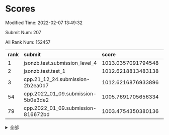 # Scores

Modified Time: 2022-02-07 13:49:32

Submit Num: 207

All Rank Num: 152457

| rank |               submit               |       score        |       sigma        | pk_num |
| :--- | :--------------------------------- | :----------------- | :----------------- | :----- |
| 1    | jsonzb.test.submission_level_4     | 1013.0357091794548 | 0.8149390649974284 | 2942   |
| 2    | jsonzb.test.test_1                 | 1012.6218813483138 | 0.803675553121842  | 2946   |
| 3    | cpp.21_12_24.submission-2b2ea0d7   | 1012.6216876933896 | 0.7855283767703092 | 2948   |
| 54   | cpp.2022_01_09.submission-5b0e3de2 | 1005.7691705656334 | 0.7239084298126469 | 2946   |
| 79   | cpp.2022_01_09.submission-816672bd | 1003.4754350380136 | 0.7132286927954213 | 2951   |


<details>
<summary>全部</summary>

| rank |                 submit                 |       score        |       sigma        | pk_num |
| :--- | :------------------------------------- | :----------------- | :----------------- | :----- |
| 1    | jsonzb.test.submission_level_4         | 1013.0357091794548 | 0.8149390649974284 | 2942   |
| 2    | jsonzb.test.test_1                     | 1012.6218813483138 | 0.803675553121842  | 2946   |
| 3    | cpp.21_12_24.submission-2b2ea0d7       | 1012.6216876933896 | 0.7855283767703092 | 2948   |
| 4    | gobigger.level_3.submission_level_3_25 | 1012.0245433574715 | 0.7695501746914805 | 2942   |
| 5    | gobigger.level_3.submission_level_3_30 | 1011.7566783822198 | 0.7875497058198695 | 2948   |
| 6    | gobigger.level_3.submission_level_3_5  | 1011.5798312134217 | 0.7559952414779295 | 2942   |
| 7    | gobigger.level_3.submission_level_3_18 | 1011.3998936923475 | 0.7902920821780427 | 2947   |
| 8    | gobigger.level_3.submission_level_3_33 | 1010.8082985889372 | 0.7608635470346851 | 2946   |
| 9    | gobigger.level_3.submission_level_3_32 | 1010.7372843298203 | 0.7712915327199594 | 2939   |
| 10   | gobigger.level_3.submission_level_3_37 | 1010.521888051424  | 0.7619911775634901 | 2948   |
| 11   | gobigger.level_3.submission_level_3_44 | 1010.5038567398057 | 0.758200267446831  | 2945   |
| 12   | gobigger.level_3.submission_level_3_48 | 1010.3202719214429 | 0.7750500236470467 | 2945   |
| 13   | gobigger.level_3.submission_level_3_29 | 1010.1479231025642 | 0.7556071248720747 | 2944   |
| 14   | gobigger.level_3.submission_level_3_23 | 1010.1207506091213 | 0.7634654719081    | 2944   |
| 15   | gobigger.level_3.submission_level_3_17 | 1010.0072762283703 | 0.7624382667747569 | 2940   |
| 16   | gobigger.level_3.submission_level_3_11 | 1009.9954497405331 | 0.7659583711049361 | 2948   |
| 17   | gobigger.level_3.submission_level_3_39 | 1009.9857286501065 | 0.755165098628504  | 2947   |
| 18   | gobigger.level_3.submission_level_3_14 | 1009.9615133681473 | 0.7682718420726172 | 2946   |
| 19   | gobigger.level_3.submission_level_3_20 | 1009.9394425187866 | 0.7435257077397552 | 2943   |
| 20   | gobigger.level_3.submission_level_3_19 | 1009.870342169352  | 0.7677236317915611 | 2950   |
| 21   | gobigger.level_3.submission_level_3_10 | 1009.8517349065143 | 0.740439772540939  | 2949   |
| 22   | gobigger.level_3.submission_level_3_6  | 1009.8439698588727 | 0.760202042206619  | 2949   |
| 23   | gobigger.level_3.submission_level_3_7  | 1009.8284860177083 | 0.7595923716781932 | 2944   |
| 24   | gobigger.level_3.submission_level_3_15 | 1009.8249299546134 | 0.7609345625422476 | 2948   |
| 25   | gobigger.level_3.submission_level_3_36 | 1009.8151404411255 | 0.7487818947681796 | 2943   |
| 26   | gobigger.level_3.submission_level_3_13 | 1009.8128823399162 | 0.743586894514596  | 2945   |
| 27   | gobigger.level_3.submission_level_3_45 | 1009.768022194771  | 0.7690928031336556 | 2940   |
| 28   | gobigger.level_3.submission_level_3_35 | 1009.7144524764326 | 0.7456881455373321 | 2945   |
| 29   | gobigger.level_3.submission_level_3_4  | 1009.6988646556429 | 0.7665171135618848 | 2949   |
| 30   | gobigger.level_3.submission_level_3_43 | 1009.6283650611382 | 0.7452443597834879 | 2947   |
| 31   | gobigger.level_3.submission_level_3_16 | 1009.6074454563579 | 0.744678523177183  | 2949   |
| 32   | gobigger.level_3.submission_level_3_34 | 1009.5916012971418 | 0.7506886547847553 | 2947   |
| 33   | gobigger.level_3.submission_level_3_46 | 1009.5099136567343 | 0.7548947507706237 | 2945   |
| 34   | gobigger.level_3.submission_level_3_8  | 1009.487679686915  | 0.7671086424328081 | 2946   |
| 35   | gobigger.level_3.submission_level_3_38 | 1009.4667027725247 | 0.7615252246613851 | 2946   |
| 36   | gobigger.level_3.submission_level_3_42 | 1009.454419642794  | 0.7539634886415127 | 2942   |
| 37   | gobigger.level_3.submission_level_3_31 | 1009.3938874379714 | 0.7544176931029147 | 2944   |
| 38   | gobigger.level_3.submission_level_3_2  | 1009.3766278173332 | 0.746581321394054  | 2946   |
| 39   | gobigger.level_3.submission_level_3_1  | 1009.3628216939727 | 0.734616032643064  | 2941   |
| 40   | gobigger.level_3.submission_level_3_3  | 1009.3555832659589 | 0.7696074610186953 | 2943   |
| 41   | gobigger.level_3.submission_level_3_21 | 1009.3348325946766 | 0.7623959502867201 | 2950   |
| 42   | gobigger.level_3.submission_level_3_12 | 1009.3208763509223 | 0.7511684265103148 | 2949   |
| 43   | gobigger.level_3.submission_level_3_26 | 1009.3157221155406 | 0.7537049923958601 | 2948   |
| 44   | gobigger.level_3.submission_level_3_24 | 1009.2755107392463 | 0.7579574350950667 | 2943   |
| 45   | gobigger.level_3.submission_level_3_40 | 1009.2399595986203 | 0.7550822417856549 | 2948   |
| 46   | gobigger.level_3.submission_level_3_22 | 1009.1801434855533 | 0.7745957574038723 | 2948   |
| 47   | gobigger.level_3.submission_level_3_49 | 1009.0306380833181 | 0.7507967901748336 | 2949   |
| 48   | gobigger.level_3.submission_level_3_9  | 1009.0143212228332 | 0.7418707845348159 | 2945   |
| 49   | gobigger.level_3.submission_level_3_47 | 1008.8289735935624 | 0.7538551852600709 | 2946   |
| 50   | gobigger.level_3.submission_level_3_27 | 1008.7735675151957 | 0.7466961980303508 | 2947   |
| 51   | gobigger.level_3.submission_level_3_0  | 1008.5360149755207 | 0.7329589631217788 | 2951   |
| 52   | gobigger.level_3.submission_level_3_41 | 1008.3743513012456 | 0.7559374567557313 | 2949   |
| 53   | gobigger.level_3.submission_level_3_28 | 1007.7945348208156 | 0.7596698435990794 | 2947   |
| 54   | cpp.2022_01_09.submission-5b0e3de2     | 1005.7691705656334 | 0.7239084298126469 | 2946   |
| 55   | gobigger.level_1.submission_level_1_11 | 1005.345848065008  | 0.7255956954125777 | 2949   |
| 56   | gobigger.level_1.submission_level_1_19 | 1005.1097971918497 | 0.7193125930826659 | 2946   |
| 57   | gobigger.level_1.submission_level_1_38 | 1004.6578716538136 | 0.7231798151166337 | 2943   |
| 58   | gobigger.level_1.submission_level_1_48 | 1004.4989976007423 | 0.7098421442545972 | 2946   |
| 59   | gobigger.level_1.submission_level_1_14 | 1004.4645130598551 | 0.7221381635068842 | 2945   |
| 60   | gobigger.level_1.submission_level_1_12 | 1004.344987300916  | 0.7202762234564324 | 2945   |
| 61   | gobigger.level_1.submission_level_1_47 | 1004.1655926912664 | 0.7101596860559481 | 2944   |
| 62   | gobigger.level_1.submission_level_1_35 | 1004.1621483871521 | 0.7132116453366681 | 2946   |
| 63   | gobigger.level_1.submission_level_1_16 | 1004.1419366698365 | 0.7225324933811605 | 2954   |
| 64   | gobigger.level_1.submission_level_1_17 | 1004.1165542096379 | 0.7165225903513818 | 2944   |
| 65   | gobigger.level_1.submission_level_1_34 | 1004.0391742486436 | 0.7152766057175027 | 2943   |
| 66   | gobigger.level_1.submission_level_1_39 | 1004.0282913387895 | 0.7163207668012284 | 2945   |
| 67   | gobigger.level_1.submission_level_1_8  | 1004.0246291802656 | 0.7070278719131821 | 2945   |
| 68   | gobigger.level_1.submission_level_1_42 | 1004.0180861794889 | 0.7136433785826036 | 2947   |
| 69   | gobigger.level_1.submission_level_1_29 | 1003.9630523072528 | 0.7182754422886473 | 2948   |
| 70   | gobigger.level_1.submission_level_1_33 | 1003.9221395804424 | 0.7090703681087773 | 2948   |
| 71   | gobigger.level_1.submission_level_1_15 | 1003.9157579541568 | 0.7209479413195853 | 2946   |
| 72   | gobigger.level_1.submission_level_1_21 | 1003.7462407945993 | 0.7209958344698268 | 2946   |
| 73   | gobigger.level_1.submission_level_1_13 | 1003.6966051961388 | 0.7043014730033371 | 2946   |
| 74   | gobigger.level_1.submission_level_1_23 | 1003.635157094903  | 0.7168830026505927 | 2942   |
| 75   | gobigger.level_1.submission_level_1_20 | 1003.6337447920015 | 0.7105344518396797 | 2942   |
| 76   | gobigger.level_1.submission_level_1_2  | 1003.5931394034831 | 0.7202266238960302 | 2943   |
| 77   | gobigger.level_1.submission_level_1_41 | 1003.4815002992182 | 0.7127495801428656 | 2945   |
| 78   | gobigger.level_1.submission_level_1_43 | 1003.4766382374092 | 0.7207655050881372 | 2949   |
| 79   | cpp.2022_01_09.submission-816672bd     | 1003.4754350380136 | 0.7132286927954213 | 2951   |
| 80   | gobigger.level_1.submission_level_1_26 | 1003.4624167948276 | 0.7116547605475954 | 2945   |
| 81   | gobigger.level_1.submission_level_1_44 | 1003.4031341570671 | 0.7089584287456785 | 2948   |
| 82   | gobigger.level_1.submission_level_1_9  | 1003.3687632600261 | 0.7330267245068436 | 2943   |
| 83   | gobigger.level_1.submission_level_1_30 | 1003.3206107316216 | 0.7284294133767748 | 2949   |
| 84   | gobigger.level_1.submission_level_1_1  | 1003.3035812144116 | 0.7344664242273837 | 2947   |
| 85   | gobigger.level_1.submission_level_1_27 | 1003.206333288098  | 0.710998744472549  | 2945   |
| 86   | gobigger.level_1.submission_level_1_49 | 1003.2023861764243 | 0.7107797710365439 | 2941   |
| 87   | gobigger.level_1.submission_level_1_25 | 1003.1394137852512 | 0.7175250756401615 | 2942   |
| 88   | gobigger.level_1.submission_level_1_45 | 1003.1029868221473 | 0.711481940523739  | 2956   |
| 89   | gobigger.level_1.submission_level_1_24 | 1003.0541208247685 | 0.7185300548271125 | 2945   |
| 90   | gobigger.level_1.submission_level_1_3  | 1003.0503339344642 | 0.7148263927716643 | 2950   |
| 91   | gobigger.level_1.submission_level_1_36 | 1003.014247892988  | 0.7117318151415791 | 2941   |
| 92   | gobigger.level_1.submission_level_1_0  | 1002.9932654963457 | 0.7222356554769753 | 2950   |
| 93   | gobigger.level_1.submission_level_1_7  | 1002.9428739610196 | 0.7321007113749988 | 2950   |
| 94   | gobigger.level_1.submission_level_1_31 | 1002.9060388653353 | 0.715438660293801  | 2944   |
| 95   | gobigger.level_1.submission_level_1_6  | 1002.8816163292382 | 0.7086139842392618 | 2951   |
| 96   | gobigger.level_1.submission_level_1_37 | 1002.7714623271166 | 0.7227146095545786 | 2947   |
| 97   | gobigger.level_1.submission_level_1_10 | 1002.7077968854188 | 0.7231335806171497 | 2945   |
| 98   | gobigger.level_1.submission_level_1_18 | 1002.6919850032153 | 0.7070356972791626 | 2946   |
| 99   | gobigger.level_1.submission_level_1_32 | 1002.5168069938106 | 0.7111988608212377 | 2944   |
| 100  | gobigger.level_1.submission_level_1_40 | 1002.4308074564605 | 0.7120591103815167 | 2945   |
| 101  | gobigger.level_1.submission_level_1_22 | 1002.3348757737101 | 0.7176965780445923 | 2944   |
| 102  | gobigger.level_1.submission_level_1_28 | 1002.2900082886806 | 0.7065920187954743 | 2947   |
| 103  | gobigger.level_1.submission_level_1_46 | 1002.2140352463844 | 0.7110446210760937 | 2948   |
| 104  | gobigger.level_1.submission_level_1_4  | 1002.1464553571249 | 0.7070792205507868 | 2949   |
| 105  | gobigger.level_1.submission_level_1_5  | 1001.842473435151  | 0.713884830294393  | 2939   |
| 106  | gobigger.random.submission_random_8    | 997.510208973246   | 0.7041086991881824 | 2944   |
| 107  | gobigger.random.submission_random_49   | 997.2772910908664  | 0.7104106757882297 | 2945   |
| 108  | gobigger.random.submission_random_41   | 997.0733503370286  | 0.719601185044383  | 2944   |
| 109  | gobigger.random.submission_random_28   | 996.9789022756995  | 0.7026521999527657 | 2948   |
| 110  | gobigger.random.submission_random_44   | 996.9493480063286  | 0.7092556601597473 | 2945   |
| 111  | gobigger.random.submission_random_24   | 996.9076748090997  | 0.712446583720758  | 2945   |
| 112  | gobigger.random.submission_random_38   | 996.8636714991208  | 0.7127150580130823 | 2949   |
| 113  | gobigger.random.submission_random_42   | 996.753929198296   | 0.7179274349898777 | 2945   |
| 114  | gobigger.random.submission_random_36   | 996.7109516748203  | 0.7239547214176829 | 2948   |
| 115  | gobigger.random.submission_random_32   | 996.6382856996045  | 0.7078766478854244 | 2948   |
| 116  | gobigger.random.submission_random_31   | 996.4053780350215  | 0.6905549280744121 | 2949   |
| 117  | gobigger.random.submission_random_48   | 996.352543764494   | 0.7086817444966274 | 2949   |
| 118  | gobigger.random.submission_random_26   | 996.3146443463565  | 0.70642976448532   | 2944   |
| 119  | gobigger.random.submission_random_37   | 996.2443846811478  | 0.7046775716664978 | 2947   |
| 120  | gobigger.random.submission_random_0    | 996.218734623274   | 0.710207731184351  | 2949   |
| 121  | gobigger.random.submission_random_25   | 996.2052120085297  | 0.7046072422746484 | 2943   |
| 122  | gobigger.random.submission_random_40   | 996.1832009301922  | 0.7245511356690406 | 2948   |
| 123  | gobigger.random.submission_random_21   | 996.0915115396336  | 0.7069822398388976 | 2948   |
| 124  | gobigger.random.submission_random_20   | 996.0793874852184  | 0.7127566228114959 | 2949   |
| 125  | gobigger.random.submission_random_46   | 996.0752397165626  | 0.7098360797855394 | 2951   |
| 126  | gobigger.random.submission_random_1    | 995.9540207971525  | 0.7245750847279125 | 2943   |
| 127  | gobigger.random.submission_random_27   | 995.9514132779309  | 0.714824428966742  | 2949   |
| 128  | gobigger.random.submission_random_15   | 995.9440951032984  | 0.6982960798629271 | 2946   |
| 129  | gobigger.random.submission_random_7    | 995.9375017144287  | 0.7116259074889626 | 2945   |
| 130  | gobigger.random.submission_random_39   | 995.9324668416683  | 0.7134140864674741 | 2946   |
| 131  | gobigger.random.submission_random_22   | 995.9035988285352  | 0.7082824077022891 | 2945   |
| 132  | gobigger.random.submission_random_34   | 995.900324921934   | 0.7078125988239369 | 2950   |
| 133  | gobigger.random.submission_random_29   | 995.8927069121632  | 0.7133576683570508 | 2948   |
| 134  | gobigger.random.submission_random_9    | 995.8240900534097  | 0.7037533373973806 | 2946   |
| 135  | gobigger.random.submission_random_23   | 995.8193460127463  | 0.7053406734491435 | 2946   |
| 136  | gobigger.random.submission_random_30   | 995.8104034287326  | 0.7057894406299046 | 2949   |
| 137  | gobigger.random.submission_random_47   | 995.7875106501624  | 0.7116700286074928 | 2944   |
| 138  | gobigger.random.submission_random_6    | 995.7673384542079  | 0.7053316006178759 | 2949   |
| 139  | gobigger.random.submission_random_16   | 995.7271268723325  | 0.7097086545989223 | 2948   |
| 140  | gobigger.random.submission_random_45   | 995.6882473750259  | 0.7099486453511341 | 2942   |
| 141  | gobigger.random.submission_random_13   | 995.6830856628447  | 0.6990673575189378 | 2948   |
| 142  | gobigger.random.submission_random_4    | 995.6026152369486  | 0.7227147697772209 | 2943   |
| 143  | gobigger.random.submission_random_2    | 995.5504797347427  | 0.7078414516646304 | 2942   |
| 144  | gobigger.random.submission_random_14   | 995.5135694942979  | 0.7080075978077247 | 2950   |
| 145  | gobigger.random.submission_random_18   | 995.434180074095   | 0.7197960627247144 | 2946   |
| 146  | gobigger.random.submission_random_43   | 995.3958011540752  | 0.7184141664052727 | 2951   |
| 147  | gobigger.random.submission_random_5    | 995.3896511700325  | 0.7110138717505765 | 2947   |
| 148  | gobigger.random.submission_random_12   | 995.3481118056073  | 0.714932026020611  | 2951   |
| 149  | gobigger.random.submission_random_17   | 995.2521729445938  | 0.722864981056726  | 2950   |
| 150  | gobigger.random.submission_random_11   | 995.2009459811763  | 0.725100032161298  | 2947   |
| 151  | gobigger.random.submission_random_3    | 995.1783926127607  | 0.7288782354025438 | 2945   |
| 152  | gobigger.random.submission_random_33   | 995.1514228504523  | 0.7047281526786663 | 2942   |
| 153  | gobigger.random.submission_random_19   | 994.9966576730952  | 0.7071859045283918 | 2947   |
| 154  | gobigger.random.submission_random_10   | 994.973771357017   | 0.7186325389482365 | 2944   |
| 155  | gobigger.random.submission_random_35   | 994.9283145007205  | 0.7053950962543438 | 2944   |
| 156  | gobigger.level_2.submission_level_2_1  | 993.8370844100612  | 0.7275147187630637 | 2941   |
| 157  | gobigger.level_2.submission_level_2_41 | 993.5638610426031  | 0.7365818681070571 | 2941   |
| 158  | gobigger.level_2.submission_level_2_49 | 993.2388433550216  | 0.7415954142791789 | 2947   |
| 159  | gobigger.level_2.submission_level_2_11 | 993.1146948705959  | 0.7380408228191909 | 2942   |
| 160  | gobigger.level_2.submission_level_2_21 | 992.9328451450458  | 0.7384589237876793 | 2943   |
| 161  | gobigger.level_2.submission_level_2_16 | 992.9091334835998  | 0.7411344599445868 | 2943   |
| 162  | gobigger.level_2.submission_level_2_45 | 992.6869014579205  | 0.7348036408364464 | 2943   |
| 163  | gobigger.level_2.submission_level_2_33 | 992.6671193925174  | 0.7493747100071919 | 2947   |
| 164  | gobigger.level_2.submission_level_2_17 | 992.6595775623207  | 0.7481410733736247 | 2945   |
| 165  | gobigger.level_2.submission_level_2_0  | 992.6303571211896  | 0.7395102197247022 | 2951   |
| 166  | gobigger.level_2.submission_level_2_23 | 992.5987278297163  | 0.7209862565979378 | 2945   |
| 167  | gobigger.level_2.submission_level_2_24 | 992.5917331052532  | 0.75093940310114   | 2947   |
| 168  | gobigger.level_2.submission_level_2_10 | 992.4994362349465  | 0.7471316219609311 | 2949   |
| 169  | gobigger.level_2.submission_level_2_25 | 992.489017596475   | 0.7401636132474493 | 2944   |
| 170  | gobigger.level_2.submission_level_2_44 | 992.4862005988236  | 0.7541151650691708 | 2950   |
| 171  | gobigger.level_2.submission_level_2_36 | 992.4618966121019  | 0.7426322969329601 | 2947   |
| 172  | gobigger.level_2.submission_level_2_37 | 992.4121080848973  | 0.7502464730440968 | 2952   |
| 173  | gobigger.level_2.submission_level_2_15 | 992.3854774403283  | 0.7369568963272898 | 2945   |
| 174  | gobigger.level_2.submission_level_2_18 | 992.2744750767772  | 0.7477929530833152 | 2940   |
| 175  | gobigger.level_2.submission_level_2_14 | 992.2304191464286  | 0.7436658211893518 | 2946   |
| 176  | gobigger.level_2.submission_level_2_19 | 992.227300685166   | 0.746461180857394  | 2949   |
| 177  | gobigger.level_2.submission_level_2_31 | 992.2175171664486  | 0.7339107814326199 | 2945   |
| 178  | gobigger.level_2.submission_level_2_40 | 992.1096053529304  | 0.7614170872773731 | 2948   |
| 179  | gobigger.level_2.submission_level_2_42 | 992.0827243249253  | 0.7520174735689302 | 2945   |
| 180  | gobigger.level_2.submission_level_2_2  | 992.0788221057104  | 0.7618839327344478 | 2953   |
| 181  | gobigger.level_2.submission_level_2_4  | 992.0350903822556  | 0.7375331176892016 | 2948   |
| 182  | gobigger.level_2.submission_level_2_5  | 992.0102731247448  | 0.7574874025268628 | 2940   |
| 183  | gobigger.level_2.submission_level_2_48 | 991.9805498735931  | 0.7484158577915347 | 2944   |
| 184  | gobigger.level_2.submission_level_2_47 | 991.9448081610689  | 0.7579757699267035 | 2946   |
| 185  | gobigger.level_2.submission_level_2_38 | 991.9397536586592  | 0.7404336871216947 | 2946   |
| 186  | gobigger.level_2.submission_level_2_46 | 991.9329185991363  | 0.7397016838396393 | 2949   |
| 187  | gobigger.level_2.submission_level_2_3  | 991.8633755038794  | 0.7540670847736127 | 2947   |
| 188  | gobigger.level_2.submission_level_2_39 | 991.8311958412194  | 0.7524119433083052 | 2946   |
| 189  | gobigger.level_2.submission_level_2_6  | 991.768092408581   | 0.7422501759631457 | 2943   |
| 190  | gobigger.level_2.submission_level_2_29 | 991.7238346812848  | 0.744091878579499  | 2939   |
| 191  | gobigger.level_2.submission_level_2_28 | 991.6968793799837  | 0.7460515633226815 | 2947   |
| 192  | gobigger.level_2.submission_level_2_32 | 991.3044847612357  | 0.7551285598439578 | 2946   |
| 193  | gobigger.level_2.submission_level_2_26 | 991.2855108004379  | 0.7523715898795775 | 2938   |
| 194  | gobigger.level_2.submission_level_2_30 | 991.2119797417964  | 0.766850998374878  | 2943   |
| 195  | gobigger.level_2.submission_level_2_34 | 991.1715540987436  | 0.7601335812382793 | 2950   |
| 196  | gobigger.level_2.submission_level_2_27 | 991.135744346158   | 0.748415008601573  | 2948   |
| 197  | gobigger.level_2.submission_level_2_8  | 991.055485524587   | 0.7617796320023654 | 2942   |
| 198  | gobigger.level_2.submission_level_2_7  | 990.9428669180002  | 0.7724374221486661 | 2947   |
| 199  | gobigger.level_2.submission_level_2_12 | 990.8403411770298  | 0.7474777337186784 | 2953   |
| 200  | gobigger.level_2.submission_level_2_13 | 990.8221338441458  | 0.7757177835310715 | 2942   |
| 201  | gobigger.level_2.submission_level_2_43 | 990.8057758773244  | 0.7554609357604192 | 2943   |
| 202  | gobigger.level_2.submission_level_2_35 | 990.6955173608671  | 0.7582522825769046 | 2945   |
| 203  | gobigger.level_2.submission_level_2_22 | 990.6904283875531  | 0.7633265449924271 | 2946   |
| 204  | gobigger.level_2.submission_level_2_9  | 990.4594646284266  | 0.7426019650800667 | 2947   |
| 205  | gobigger.level_2.submission_level_2_20 | 989.2151214131197  | 0.7729974370375663 | 2951   |
| 206  | gobigger.none.submission_none_0        | 976.7353067481988  | 1.4177089911516698 | 2946   |
| 207  | gobigger.none.submission_none_1        | 974.030615332414   | 1.7726064223352067 | 2947   |

</details>
